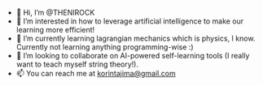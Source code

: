 - 👋 Hi, I’m @THENIROCK
- 👀 I’m interested in how to leverage artificial intelligence to make our learning more efficient!
- 🌱 I’m currently learning lagrangian mechanics which is physics, I know. Currently not learning anything programming-wise :)
- 💞️ I’m looking to collaborate on AI-powered self-learning tools (I really want to teach myself string theory!).
- 📫 You can reach me at korintajima@gmail.com

<!---
THENIROCK/THENIROCK is a ✨ special ✨ repository because its `README.md` (this file) appears on your GitHub profile.
You can click the Preview link to take a look at your changes.
--->
